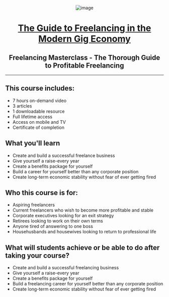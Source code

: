 <div align="center">

![image](https://user-images.githubusercontent.com/51442719/170886728-a577aa01-83ae-48ab-ac60-c6012ca8ddaa.png)  
  
# [The Guide to Freelancing in the Modern Gig Economy](https://www.udemy.com/course/how-to-be-a-successful-freelancer-in-the-modern-gig-economy/)
## Freelancing Masterclass - The Thorough Guide to Profitable Freelancing



</div>

---

## This course includes:
- 7 hours on-demand video
- 3 articles
- 1 downloadable resource
- Full lifetime access
- Access on mobile and TV
- Certificate of completion

## What you'll learn
- Create and build a successful freelance business
- Give yourself a raise-every year
- Create a benefits package for yourself
- Build a career for yourself better than any corporate position
- Create long-term economic stability without fear of ever getting fired

## Who this course is for:
- Aspiring freelancers
- Current freelancers who wish to become more profitable and stable
- Corporate executives looking for an exit strategy
- Retirees looking to work on their own terms
- Anyone tired of answering to one boss
- Househusbands and housewives looking to return to professional life

## What will students achieve or be able to do after taking your course?
- Create and build a successful freelancing business
- Give yourself a raise-every year
- Create a benefits package for yourself
- Build a freelancing career for yourself better than any corporate position
- Create long-term economic stability without fear of ever getting fired

